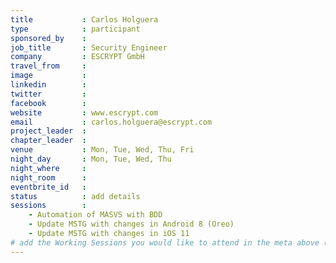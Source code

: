 ```yaml
---
title           : Carlos Holguera
type            : participant
sponsored_by    :
job_title       : Security Engineer
company         : ESCRYPT GmbH
travel_from     :
image           :
linkedin        :
twitter         :
facebook        :
website         : www.escrypt.com
email           : carlos.holguera@escrypt.com
project_leader  :
chapter_leader  :
venue           : Mon, Tue, Wed, Thu, Fri
night_day       : Mon, Tue, Wed, Thu
night_where     :
night_room      :
eventbrite_id   :
status          : add details
sessions        :
    - Automation of MASVS with BDD
    - Update MSTG with changes in Android 8 (Oreo)
    - Update MSTG with changes in iOS 11
# add the Working Sessions you would like to attend in the meta above (use the session's title) e.g. sessions (one per line): -Security Playbooks Diagrams -Hackathon Daily Sessions
---
```

